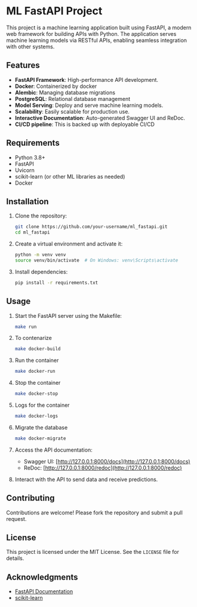 # ML FastAPI Project

This project is a machine learning application built using FastAPI, a modern web framework for building APIs with Python. The application serves machine learning models via RESTful APIs, enabling seamless integration with other systems.

## Features

- **FastAPI Framework**: High-performance API development.
- **Docker**: Containerized by docker
- **Alembic**: Managing database migrations
- **PostgreSQL**: Relational database management
- **Model Serving**: Deploy and serve machine learning models.
- **Scalability**: Easily scalable for production use.
- **Interactive Documentation**: Auto-generated Swagger UI and ReDoc.
- **CI/CD pipeline**: This is backed up with deployable CI/CD


## Requirements

- Python 3.8+
- FastAPI
- Uvicorn
- scikit-learn (or other ML libraries as needed)
- Docker

## Installation

1. Clone the repository:
    ```bash
    git clone https://github.com/your-username/ml_fastapi.git
    cd ml_fastapi
    ```

2. Create a virtual environment and activate it:
    ```bash
    python -m venv venv
    source venv/bin/activate  # On Windows: venv\Scripts\activate
    ```

3. Install dependencies:
    ```bash
    pip install -r requirements.txt
    ```

## Usage

1. Start the FastAPI server using the Makefile:
    ```bash
    make run
    ```

2. To contenarize 
    ``` bash 
    make docker-build
    ```

3. Run the container 
    ``` bash 
    make docker-run
    ```
4. Stop the container 
    ``` bash 
    make docker-stop
    ```

5. Logs for the container 
    ``` bash 
    make docker-logs
    ```

6. Migrate the database
    ``` bash 
    make docker-migrate
    ```

2. Access the API documentation:
    - Swagger UI: [http://127.0.0.1:8000/docs](http://127.0.0.1:8000/docs)
    - ReDoc: [http://127.0.0.1:8000/redoc](http://127.0.0.1:8000/redoc)

3. Interact with the API to send data and receive predictions.

## Contributing

Contributions are welcome! Please fork the repository and submit a pull request.

## License

This project is licensed under the MIT License. See the `LICENSE` file for details.

## Acknowledgments

- [FastAPI Documentation](https://fastapi.tiangolo.com/)
- [scikit-learn](https://scikit-learn.org/)
